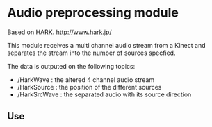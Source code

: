 # Audio preprocessing module

Based on HARK. http://www.hark.jp/

This module receives a multi channel audio stream from a Kinect and separates the stream into the number of sources specfied. 

The data is outputed on the following topics:

- /HarkWave : the altered 4 channel audio stream
- /HarkSource : the position of the different sources
- /HarkSrcWave : the separated audio with its source direction

## Use
